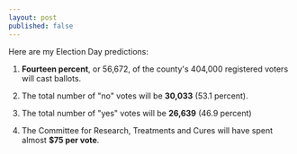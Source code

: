 ```yaml
---
layout: post
published: false
---
```


Here are my Election Day predictions:

1. **Fourteen percent**, or 56,672, of the county's 404,000 registered voters will cast ballots.

2. The total number of "no" votes will be **30,033** (53.1 percent).

3. The total number of "yes" votes will be **26,639** (46.9 percent)

4. The Committee for Research, Treatments and Cures will have spent almost **$75 per vote**.
